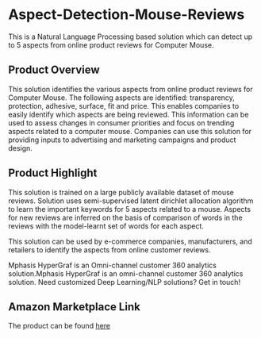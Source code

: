 # Aspect-Detection-Mouse-Reviews
This is a Natural Language Processing based solution which can detect up to 5 aspects from online product reviews for Computer Mouse.

## Product Overview

This solution identifies the various aspects from online product reviews for Computer Mouse. The following aspects are identified: transparency, protection, adhesive, surface, fit and price. This enables companies to easily identify which aspects are being reviewed. This information can be used to assess changes in consumer priorities and focus on trending aspects related to a computer mouse. Companies can use this solution for providing inputs to advertising and marketing campaigns and product design.

## Product Highlight
This solution is trained on a large publicly available dataset of mouse reviews. Solution uses semi-supervised latent dirichlet allocation algorithm to learn the important keywords for 5 aspects related to a mouse. Aspects for new reviews are inferred on the basis of comparison of words in the reviews with the model-learnt set of words for each aspect.

This solution can be used by e-commerce companies, manufacturers, and retailers to identify the aspects from online customer reviews.

Mphasis HyperGraf is an Omni-channel customer 360 analytics solution.Mphasis HyperGraf is an omni-channel customer 360 analytics solution. Need customized Deep Learning/NLP solutions? Get in touch!

## Amazon Marketplace Link
The product can be found [here](https://aws.amazon.com/marketplace/)



